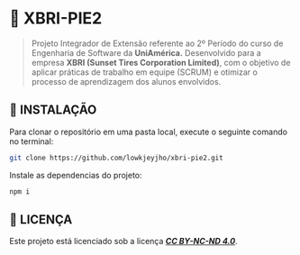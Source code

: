 # 🚀 **XBRI-PIE2**

> Projeto Integrador de Extensão referente ao 2º Período do curso de Engenharia de Software da **UniAmérica.**
> Desenvolvido para a empresa **XBRI (Sunset Tires Corporation Limited)**, com o objetivo de aplicar práticas de trabalho em equipe (SCRUM) e otimizar o processo de aprendizagem dos alunos envolvidos.

## 🧪 **INSTALAÇÃO**

Para clonar o repositório em uma pasta local, execute o seguinte comando no terminal:

```bash
git clone https://github.com/lowkjeyjho/xbri-pie2.git
```

Instale as dependencias do projeto:

```bash
npm i
```

## 🛑 **LICENÇA**

Este projeto está licenciado sob a licença [**_CC BY-NC-ND 4.0_**](https://creativecommons.org/licenses/by-nc-nd/4.0/).

